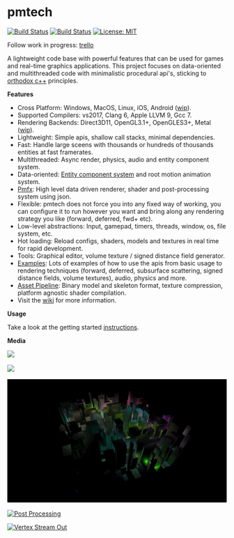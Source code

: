 # pmtech   
[![Build Status](https://travis-ci.org/polymonster/pmtech.svg?branch=master)](https://travis-ci.org/polymonster/pmtech) [![Build Status](https://ci.appveyor.com/api/projects/status/5n3aguiq1ppjrhws?svg=true)](https://ci.appveyor.com/project/polymonster/pmtech) [![License: MIT](https://img.shields.io/badge/License-MIT-yellow.svg)](https://opensource.org/licenses/MIT)

Follow work in progress: 
[trello](https://trello.com/b/ciujzpUT)

A lightweight code base with powerful features that can be used for games and real-time graphics applications. This project focuses on data-oriented and multithreaded code with minimalistic procedural api's, sticking to [orthodox c++](https://gist.github.com/bkaradzic/2e39896bc7d8c34e042b) principles.

**Features**  
- Cross Platform: Windows, MacOS, Linux, iOS, Android ([wip](https://trello.com/b/ciujzpUT)).  
- Supported Compilers: vs2017, Clang 6, Apple LLVM 9, Gcc 7. 
- Rendering Backends: Direct3D11, OpenGL3.1+, OpenGLES3+, Metal ([wip](https://trello.com/b/ciujzpUT)).   
- Lightweight: Simple apis, shallow call stacks, minimal dependencies.  
- Fast: Handle large sceens with thousands or hundreds of thousands entities at fast framerates.
- Multithreaded: Async render, physics, audio and entity component system.  
- Data-oriented: [Entity component system](https://github.com/polymonster/pmtech/wiki/9.-Ecs-and-pmfx) and root motion animation system.
- [Pmfx](https://github.com/polymonster/pmtech/wiki/9.-Ecs-and-pmfx): High level data driven renderer, shader and post-processing system using json.
- Flexible: pmtech does not force you into any fixed way of working, you can configure it to run however you want and bring along any rendering strategy you like (forward, deferred, fwd+ etc).  
- Low-level abstractions: Input, gamepad, timers, threads, window, os, file system, etc.
- Hot loading: Reload configs, shaders, models and textures in real time for rapid development.
- Tools: Graphical editor, volume texture / signed distance field generator.
- [Examples](https://github.com/polymonster/pmtech/wiki/8.-Examples): Lots of examples of how to use the apis from basic usage to rendering techniques (forward, deferred, subsurface scattering, signed distance fields, volume textures), audio, physics and more.
- [Asset Pipeline](https://github.com/polymonster/pmtech/wiki/5.-Build-Pipeline): Binary model and skeleton format, texture compression, platform agnostic shader compilation. 
- Visit the [wiki](https://github.com/polymonster/pmtech/wiki) for more information.

**Usage**  

Take a look at the getting started [instructions](https://github.com/polymonster/pmtech/wiki/2.-Building-Examples).

**Media**

[<img src="https://github.com/polymonster/polymonster.github.io/raw/master/assets/gifs/sss.gif" width="1280" />](https://github.com/polymonster/pmtech/blob/master/examples/code/sss/sss.cpp)

<img src="https://github.com/polymonster/polymonster.github.io/raw/master/assets/gifs/tourus.gif" width="1280" />

[![Renderer](https://github.com/polymonster/polymonster.github.io/raw/master/assets/gifs/pmfx-renderer.gif)](https://github.com/polymonster/pmtech/blob/master/examples/code/pmfx_renderer/pmfx_renderer_demo.cpp)

[![Post Processing](https://github.com/polymonster/polymonster.github.io/raw/master/assets/gifs/post-pro.gif)](https://github.com/polymonster/pmtech/blob/master/examples/code/post_processing/post_processing.cpp)

[![Vertex Stream Out](https://github.com/polymonster/polymonster.github.io/raw/master/assets/demos/vertex-stream-pbr.gif)](https://github.com/polymonster/pmtech/blob/master/examples/code/vertex_stream_out/vertex_stream_out.cpp)

